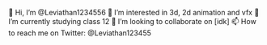 👋 Hi, I’m @Leviathan1234556
👀 I’m interested in 3d, 2d animation and vfx
🌱 I’m currently studying class 12
💞️ I’m looking to collaborate on [idk]
📫 How to reach me on Twitter: @Leviathan123455